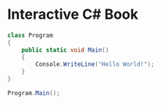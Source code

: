 # Interactive C# Book

```csharp
class Program
{
	public static void Main()
	{
		Console.WriteLine("Hello World!");
	}
}

Program.Main();
```